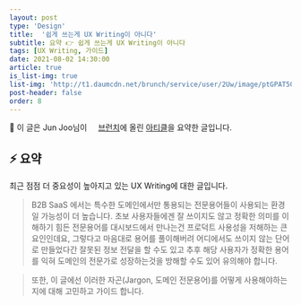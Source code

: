 ```yaml
---
layout: post
type: 'Design'
title:  '쉽게 쓰는게 UX Writing이 아니다'
subtitle: 요약 👉 쉽게 쓰는게 UX Writing이 아니다
tags: [UX Writing, 가이드]
date: 2021-08-02 14:30:00
article: true
is_list-img: true
list-img: 'http://t1.daumcdn.net/brunch/service/user/2Uw/image/ptGPAT50tzUWgCrL09N7trWUxJ8.jpg'
post-header: false
order: 8
---
```


<p class="text-gray">
 🔗 이 글은 Jun Joo님이 <a href='https://brunch.co.kr/@joojun/' target='blank' rel='nofollow' id='outlink1' onclick='clickedOutlink(outlink1)'><img src='https://www.google.com/s2/favicons?sz=64&domain=https://brunch.co.kr/' style='display:inline; height: 1em; position: relative; bottom: -2px; margin-right: 2px;'>브런치</a>에 올린 <a href='https://brunch.co.kr/@joojun/99' target='blank' rel='nofollow' id='outlink2' onclick='clickedOutlink(outlink2)'>아티클</a>을 요약한 글입니다.
</p>

## ⚡️ 요약

최근 점점 더 중요성이 높아지고 있는 UX Writing에 대한 글입니다.

> B2B SaaS 에서는 특수한 도메인에서만 통용되는 전문용어들이 사용되는 환경일 가능성이 더 높습니다. 초보 사용자들에겐 잘 쓰이지도 않고 정확한 의미를 이해하기 힘든 전문용어를 대시보드에서 만나는건 프로덕트 사용성을 저해하는 큰 요인인데요, 그렇다고 마음대로 용어를 풀이해버려 어디에서도 쓰이지 않는 단어로 만들었다간 잘못된 정보 전달을 할 수도 있고 추후 해당 사용자가 정확한 용어를 익혀 도메인의 전문가로 성장하는것을 방해할 수도 있어 유의해야 합니다.

> 또한, 이 글에선 이러한 자곤(Jargon, 도메인 전문용어)를 어떻게 사용해야하는지에 대해 고민하고 가이드 합니다.

